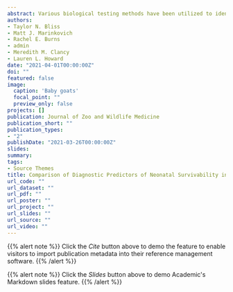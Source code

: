 ```yaml
---
abstract: Various biological testing methods have been utilized to identify passive transfer of immunoglobulins in neonates of non-domestic Caprinae species, but their diagnostic value is poorly understood. This retrospective study evaluated whether five methods used to assess passive transfer status in ruminants were predictive of survival of non-domestic Caprinae neonates in a zoological collection. A total of 187 neonates from eleven non-domestic Caprinae species had one or more testing methods performed within 7 days of birth at a neonatal exam. Results of each test were compared with the clinical condition (alive or dead) at 7, 30, and 90 days of age. No statistical correlations between results of the sodium sulfite precipitation test (BOVA-S), glutaraldehyde coagulation test, or serum gamma glutamyltransferase (GGT) level and survival at any age were found. A higher glucose level within 7 days of birth was associated with a greater probability of survival. Fibrinogen levels were found to have a strong negative association with survival at 30 and 90 days. Increased glucose concentration was negatively associated with the probability of an infectious cause of mortality and the need for medical intervention, while increased fibrinogen levels were associated with higher probabilities of infectious death and the need for major medical care. Neonates who were confirmed to have nursed had a lower likelihood of requiring major medical intervention. These findings suggest that glucose and fibrinogen levels are better predictors of neonatal survival than other evaluated tests in non-domestic Caprinae. Using survival as an indicator of adequate passive transfer in this group of neonates failed to identify a gold standard of diagnosis of failure of passive transfer, so more than one diagnostic test should be utilized. 
authors:
- Taylor N. Bliss
- Matt J. Marinkovich
- Rachel E. Burns
- admin
- Meredith M. Clancy
- Lauren L. Howard
date: "2021-04-01T00:00:00Z"
doi: ""
featured: false
image:
  caption: 'Baby goats'
  focal_point: ""
  preview_only: false
projects: []
publication: Journal of Zoo and Wildlife Medicine
publication_short: ""
publication_types:
- "2"
publishDate: "2021-03-26T00:00:00Z"
slides: 
summary: 
tags: 
- Source Themes
title: Comparison of Diagnostic Predictors of Neonatal Survivability in Non-domestic Caprinae 
url_code: ""
url_dataset: ""
url_pdf: ""
url_poster: ""
url_project: ""
url_slides: ""
url_source: ""
url_video: ""
---
```


{{% alert note %}}
Click the *Cite* button above to demo the feature to enable visitors to import publication metadata into their reference management software.
{{% /alert %}}

{{% alert note %}}
Click the *Slides* button above to demo Academic's Markdown slides feature.
{{% /alert %}}


